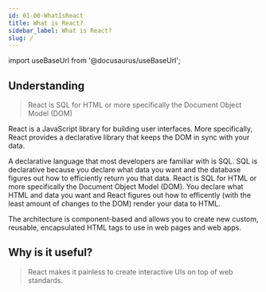 ```yaml
---
id: 01-00-WhatIsReact
title: What is React?
sidebar_label: What is React?
slug: /
---
```


import useBaseUrl from '@docusaurus/useBaseUrl';

## Understanding

> React is SQL for HTML or more specifically the Document Object Model (DOM)

React is a JavaScript library for building user interfaces.
More specifically, React provides a declarative library that keeps the DOM in sync with your data.

A declarative language that most developers are familiar with is SQL. SQL is declarative because you declare what data you want and the database figures out how to efficiently return you that data. React is SQL for HTML or more specifically the Document Object Model (DOM). You declare what HTML and data you want and React figures out how to efficently (with the least amount of changes to the DOM) render your data to HTML.

The architecture is component-based and allows you to create new custom, reusable, encapsulated HTML tags to use in web pages and web apps.

## Why is it useful?

> React makes it painless to create interactive UIs on top of web standards.

<!-- ---

<div id="video-container">
  <p>
    <a  href="https://courses.funnyant.com/courses/1063133/lectures/28665274?wvideo=tgg91ummzv">
        <img  src="https://cdn.filestackcontent.com/BqILIRS2xlAK7509lYQR" width={800} height={450} style={{width: 800, height: 450}} />
        <img id="playVideo" height="30px" width="50px" src={useBaseUrl('img/play-arrow.svg')}/>
    </a>
  </p>
</div> -->
